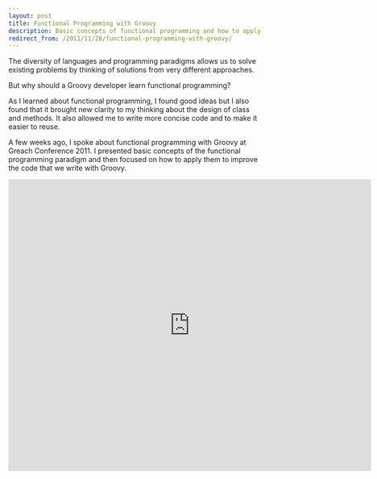 ```yaml
---
layout: post
title: Functional Programming with Groovy
description: Basic concepts of functional programming and how to apply them with Groovy.
redirect_from: /2011/11/28/functional-programming-with-groovy/
---
```


The diversity of languages and programming paradigms allows us to solve
existing problems by thinking of solutions from very different approaches.

But why should a Groovy developer learn functional programming?

As I learned about functional programming, I found good ideas but I
also found that it brought new clarity to my thinking about the design of
class and methods. It also allowed me to write more concise code and to
make it easier to reuse.

A few weeks ago, I spoke about functional programming with Groovy at
Greach Conference 2011. I presented basic concepts of the functional programming
paradigm and then focused on how to apply them to improve the code that we
write with Groovy.

<div class="iframe-container iframe-579">
  <iframe src="https://www.slideshare.net/slideshow/embed_code/10041168"
  width="720" height="579" frameborder="0" marginwidth="0" marginheight="0"
  scrolling="no"></iframe>
</div>

